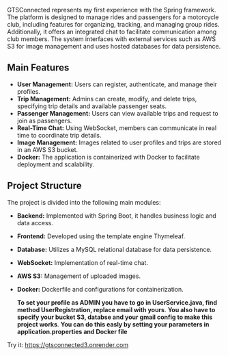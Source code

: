 GTSConnected represents my first experience with the Spring framework. The platform is designed to manage rides and passengers for a motorcycle club, including features for organizing, tracking, and managing group rides. Additionally, it offers an integrated chat to facilitate communication among club members. The system interfaces with external services such as AWS S3 for image management and uses hosted databases for data persistence.

## Main Features

- **User Management:** Users can register, authenticate, and manage their profiles.
- **Trip Management:** Admins can create, modify, and delete trips, specifying trip details and available passenger seats.
- **Passenger Management:** Users can view available trips and request to join as passengers.
- **Real-Time Chat:** Using WebSocket, members can communicate in real time to coordinate trip details.
- **Image Management:** Images related to user profiles and trips are stored in an AWS S3 bucket.
- **Docker:** The application is containerized with Docker to facilitate deployment and scalability.

## Project Structure

The project is divided into the following main modules:

- **Backend:** Implemented with Spring Boot, it handles business logic and data access.
- **Frontend:** Developed using the template engine Thymeleaf.
- **Database:** Utilizes a MySQL relational database for data persistence.
- **WebSocket:** Implementation of real-time chat.
- **AWS S3:** Management of uploaded images.
- **Docker:** Dockerfile and configurations for containerization.

  **To set your profile as ADMIN you have to go in UserService.java, find method UserRegistration, replace email with yours**. 
  **You also have to specify your bucket S3, databse and your gmail config to make this project works**.
  **You can do this easly by setting your parameters in application.properties and Docker file**

Try it: https://gtsconnected3.onrender.com
